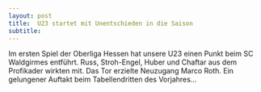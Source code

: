 ```yaml
---
layout: post
title:  U23 startet mit Unentschieden in die Saison
subtitle:  
---
```


Im ersten Spiel der Oberliga Hessen hat unsere U23 einen Punkt beim SC Waldgirmes entführt. Russ, Stroh-Engel, Huber und Chaftar aus dem Profikader wirkten mit. Das Tor erzielte Neuzugang Marco Roth. Ein gelungener Auftakt beim Tabellendritten des Vorjahres...


